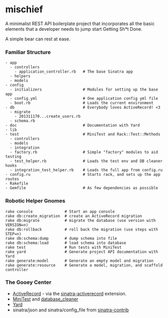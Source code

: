 mischief
========

A minimalist REST API boilerplate project that incorporates all the basic elements that a developer needs to jump start Getting Sh*t Done.

A simple bear can rest at ease.


### Familiar Structure
    - app
      - controllers
        - application_controller.rb   # The base Sinatra app
      - helpers
      - models
    - config
      - initializers                  # Modules for setting up the base app
      - config.yml                    # One application config yml file
      - boot.rb                       # Loads the current environment
    - db                              # Everybody loves ActiveRecord! <3  
      - migrate                       
        - 201311170...create_users.rb 
      - schema.rb
    - doc                             # Documentation with Yard
    - lib
    - test                            # MiniTest and Rack::Test::Methods
      - controllers
      - models
      - integration
      - factory.rb                    # Simple "factory" modules to aid testing
      - test_helper.rb                # Loads the test env and DB cleaner hooks
      - integration_test_helper.rb    # Loads the full app from config.ru
    - config.ru                       # Starts rack, and sets up the app routes
    - Rakefile                        
    - Gemfile                         # As few dependencies as possible


### Robotic Helper Gnomes
    rake console              # Start an app console
    rake db:create_migration  # create an ActiveRecord migration
    rake db:migrate           # migrate the database (use version with VERSION=n)
    rake db:rollback          # roll back the migration (use steps with STEP=n)
    rake db:schema:dump       # dump schema into file
    rake db:schema:load       # load schema into database
    rake test                 # Run tests with MiniTest
    rake yard                 # Generate project API documentation with Yard
    rake generate:model       # Generate an empty model and migration
    rake generate:resource    # Generate a model, migration, and scaffold controller

### The Gooey Center
* [ActiveRecord](https://github.com/rails/rails/tree/master/activerecord) - via the [sinatra-activerecord](https://github.com/bmizerany/sinatra-activerecord) extension. 
* [MiniTest](https://github.com/seattlerb/minitest) and [database_cleaner](https://github.com/bmabey/database_cleaner)
* [Yard](http://yardoc.org/)
* sinatra/json and sinatra/config_file from [sinatra-contrib](https://github.com/sinatra/sinatra-contrib)